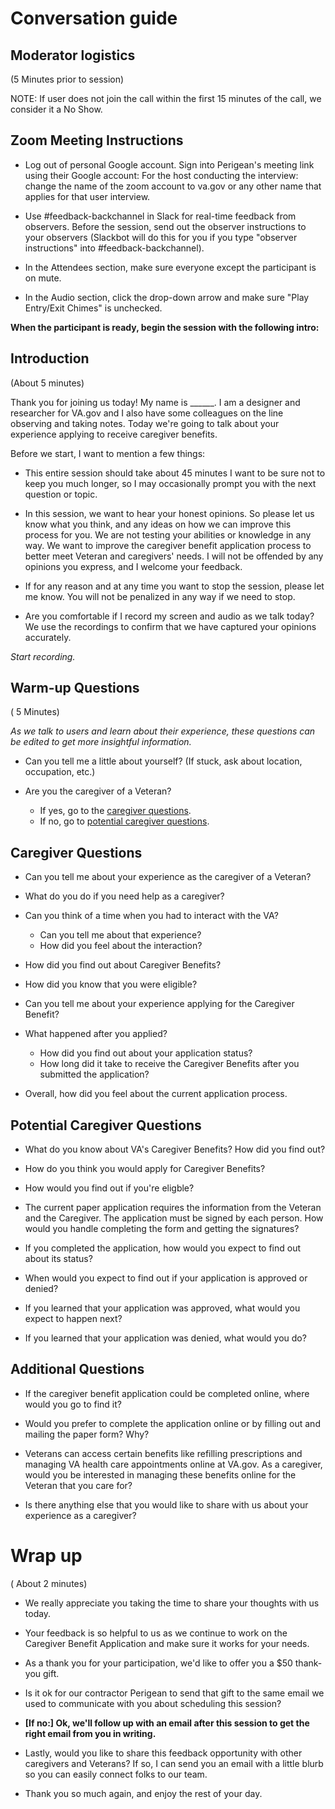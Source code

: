 # Conversation guide

## Moderator logistics
(5 Minutes prior to session)

NOTE: If user does not join the call within the first 15 minutes of the call, we consider it a No Show.

## Zoom Meeting Instructions 

- Log out of personal Google account. Sign into Perigean's meeting link using their Google account: For the host conducting the interview: change the name of the zoom account to va.gov or any other name that applies for that user interview.

- Use #feedback-backchannel in Slack for real-time feedback from observers. Before the session, send out the observer instructions to your observers (Slackbot will do this for you if you type "observer instructions" into #feedback-backchannel).

- In the Attendees section, make sure everyone except the participant is on mute.

- In the Audio section, click the drop-down arrow and make sure "Play Entry/Exit Chimes" is unchecked.


**When the participant is ready, begin the session with the following intro:**

##  Introduction
(About 5 minutes)

Thank you for joining us today! My name is ______. I am a designer and researcher for VA.gov and I also have some colleagues on the line observing and taking notes. Today we're going to talk about your experience applying to receive caregiver benefits.

Before we start, I want to mention a few things:

- This entire session should take about 45 minutes I want to be sure not to keep you much longer, so I may occasionally prompt you with the next question or topic.

- In this session, we want to hear your honest opinions. So please let us know what you think, and any ideas on how we can improve this process for you. We are not testing your abilities or knowledge in any way. We want to improve the caregiver benefit application process to better meet Veteran and caregivers' needs. I will not be offended by any opinions you express, and I welcome your feedback.

- If for any reason and at any time you want to stop the session, please let me know. You will not be penalized in any way if we need to stop.

- Are you comfortable if I record my screen and audio as we talk today? We use the recordings to confirm that we have captured your opinions accurately.

*Start recording.*

## Warm-up Questions
( 5 Minutes)

*As we talk to users and learn about their experience, these questions can be edited to get more insightful information.*

- Can you tell me a little about yourself? (If stuck, ask about location, occupation, etc.)

- Are you the caregiver of a Veteran? 
   - If yes, go to the [caregiver questions](#caregiver-questions).
   - If no, go to [potential caregiver questions](#potential-caregiver-questions).
   
## Caregiver Questions

- Can you tell me about your experience as the caregiver of a Veteran? 

- What do you do if you need help as a caregiver?

- Can you think of a time when you had to interact with the VA?
   - Can you tell me about that experience?
   - How did you feel about the interaction?

- How did you find out about Caregiver Benefits?
- How did you know that you were eligible?
- Can you tell me about your experience applying for the Caregiver Benefit?
- What happened after you applied?
   - How did you find out about your application status?
   - How long did it take to receive the Caregiver Benefits after you submitted the application?
- Overall, how did you feel about the current application process.
   
## Potential Caregiver Questions

- What do you know about VA's Caregiver Benefits? How did you find out?

- How do you think you would apply for Caregiver Benefits?

- How would you find out if you're eligble?

- The current paper application requires the information from the Veteran and the Caregiver. The application must be signed by each person. How would you handle completing the form and getting the signatures?

- If you completed the application, how would you expect to find out about its status?

- When would you expect to find out if your application is approved or denied?

- If you learned that your application was approved, what would you expect to happen next?

- If you learned that your application was denied, what would you do?


## Additional Questions 
- If the caregiver benefit application could be completed online, where would you go to find it?

- Would you prefer to complete the application online or by filling out and mailing the paper form? Why?

- Veterans can access certain benefits like refilling prescriptions and managing VA health care appointments online at VA.gov. As a caregiver, would you be interested in managing these benefits online for the Veteran that you care for?

- Is there anything else that you would like to share with us about your experience as a caregiver?


#  Wrap up
( About 2 minutes)

- We really appreciate you taking the time to share your thoughts with us today. 

- Your feedback is so helpful to us as we continue to work on the Caregiver Benefit Application and make sure it works for your needs.

- As a thank you for your participation, we'd like to offer you a $50 thank-you gift.

- Is it ok for our contractor Perigean to send that gift to the same email we used to communicate with you about scheduling this session?

- **[If no:] Ok, we'll follow up with an email after this session to get the right email from you in writing.**

- Lastly, would you like to share this feedback opportunity with other caregivers and Veterans? If so, I can send you an email with a little blurb so you can easily connect folks to our team.

- Thank you so much again, and enjoy the rest of your day.

